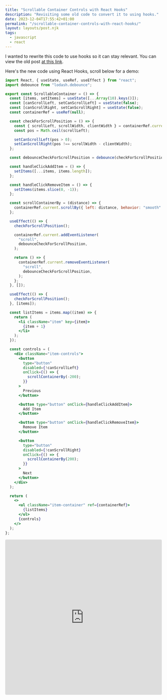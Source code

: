 ```yaml
---
title: "Scrollable Container Controls with React Hooks"
description: "Revisiting some old code to convert it to using hooks."
date: 2023-12-04T17:55:42+01:00
permalink: "/scrollable-container-controls-with-react-hooks/"
layout: layouts/post.njk
tags:
  - javascript
  - react
---
```


I wanted to rewrite this code to use hooks so it can stay relevant. You can view the old post [at this link](/scrollable-container-controls-with-react/).

Here's the new code using React Hooks, scroll below for a demo:

``` jsx
import React, { useState, useRef, useEffect } from "react";
import debounce from "lodash.debounce";

export const ScrollableContainer = () => {
  const [items, setItems] = useState([...Array(10).keys()]);
  const [canScrollLeft, setCanScrollLeft] = useState(false);
  const [canScrollRight, setCanScrollRight] = useState(false);
  const containerRef = useRef(null);

  const checkForScrollPosition = () => {
    const { scrollLeft, scrollWidth, clientWidth } = containerRef.current;
    const pos = Math.ceil(scrollLeft);

    setCanScrollLeft(pos > 0);
    setCanScrollRight(pos !== scrollWidth - clientWidth);
  };

  const debounceCheckForScrollPosition = debounce(checkForScrollPosition, 200);

  const handleClickAddItem = () => {
    setItems([...items, items.length]);
  };

  const handleClickRemoveItem = () => {
    setItems(items.slice(0, -1));
  };

  const scrollContainerBy = (distance) => {
    containerRef.current.scrollBy({ left: distance, behavior: "smooth" });
  };

  useEffect(() => {
    checkForScrollPosition();

    containerRef.current.addEventListener(
      "scroll",
      debounceCheckForScrollPosition,
    );

    return () => {
      containerRef.current.removeEventListener(
        "scroll",
        debounceCheckForScrollPosition,
      );
    };
  }, []);

  useEffect(() => {
    checkForScrollPosition();
  }, [items]);

  const listItems = items.map((item) => {
    return (
      <li className="item" key={item}>
        {item + 1}
      </li>
    );
  });

  const controls = (
    <div className="item-controls">
      <button
        type="button"
        disabled={!canScrollLeft}
        onClick={() => {
          scrollContainerBy(-200);
        }}
      >
        Previous
      </button>

      <button type="button" onClick={handleClickAddItem}>
        Add Item
      </button>

      <button type="button" onClick={handleClickRemoveItem}>
        Remove Item
      </button>

      <button
        type="button"
        disabled={!canScrollRight}
        onClick={() => {
          scrollContainerBy(200);
        }}
      >
        Next
      </button>
    </div>
  );

  return (
    <>
      <ul className="item-container" ref={containerRef}>
        {listItems}
      </ul>
      {controls}
    </>
  );
};
```

<iframe src="https://codesandbox.io/embed/lksgfr?view=Editor+%2B+Preview&module=%2Fsrc%2FScrollableContainer.jsx"
     style="width:100%; height: 500px; border:0; border-radius: 4px; overflow:hidden;"
     title="practical-browser-lksgfr"
     allow="accelerometer; ambient-light-sensor; camera; encrypted-media; geolocation; gyroscope; hid; microphone; midi; payment; usb; vr; xr-spatial-tracking"
     sandbox="allow-forms allow-modals allow-popups allow-presentation allow-same-origin allow-scripts"
   ></iframe>

